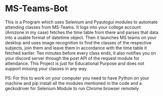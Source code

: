 # MS-Teams-Bot
This is a Program which uses Selenium and Pyautogui modules to automate attending classes from MS-Teams.
It logs into your college account (Amizone in my case) fetches the time table from there and parses that data into a usable format of datetime object. 
Then it launches MS teams on your desktop and uses image recognition to find the classes of the respective subjects, join them and leave them in accordance with the time table it fetched earlier. 
Ten minutes before every class ends, it also notifies you on your discord server through the post API of the request module for attendance. 
This Project is just for Educational Purpose and does not support missing your classes in any way.

PS: For this to work on your computer you need to have Python on your machine and pip install all the modules mentioned in the code and a geckodriver for Selenium Module to run Chrome browser remotely
